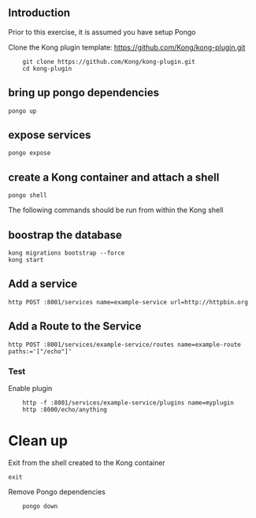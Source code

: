 ## Introduction

Prior to this exercise, it is assumed you have setup Pongo

Clone the Kong plugin template: https://github.com/Kong/kong-plugin.git

```shell
    git clone https://github.com/Kong/kong-plugin.git
    cd kong-plugin
```

## bring up pongo dependencies

```shell
pongo up
```

## expose services

```shell
pongo expose
```

## create a Kong container and attach a shell

```shell
pongo shell
```

The following commands should be run from within the Kong shell

## boostrap the database

```shell
kong migrations bootstrap --force
kong start
```

## Add a service

```shell
http POST :8001/services name=example-service url=http://httpbin.org
```

## Add a Route to the Service

```shell
http POST :8001/services/example-service/routes name=example-route paths:='["/echo"]'
```

### Test

Enable plugin

```shell
    http -f :8001/services/example-service/plugins name=myplugin
    http :8000/echo/anything
```

# Clean up

Exit from the shell created to the Kong container

```shell
exit
```

Remove Pongo dependencies

```shell
    pongo down
```
